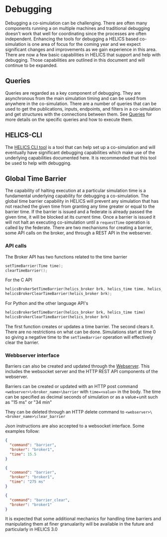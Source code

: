 # Debugging

Debugging a co-simulation can be challenging. There are often many components running a on multiple machines and traditional debugging doesn't work that well for coordinating since the processes are often independent.
Enhancing the tools for debugging a HELICS based co-simulation is one area of focus for the coming year and we expect significant changes and improvements as we gain experience in this area. There are now a few basic capabilities in HELICS that support and help with debugging. Those capabilities are outlined in this document and will continue to be expanded.

## Queries

Queries are regarded as a key component of debugging. They are asynchronous from the main simulation timing and can be used from anywhere in the co-simulation. There are a number of queries that can be used to get the publications, inputs, endpoints, and filters in a co-simulation and get structures with the connections between them. See [Queries](./queries.md) for more details on the specific queries and how to execute them.

## HELICS-CLI

The [HELICS CLI tool](./helics_cli.md) is a tool that can help set up a co-simulation and will eventually have significant debugging capabilities which make use of the underlying capabilities documented here. It is recommended that this tool be used to help with debugging.

## Global Time Barrier

The capability of halting execution at a particular simulation time is a fundamental underlying capability for debugging a co-simulation. The global time barrier capability in HELICS will prevent any simulation that has not reached the given time from granting any time greater or equal to the barrier time. If the barrier is issued and a federate is already passed the given time, it will be blocked at its current time. Once a barrier is issued it will not halt an executing co-simulation until a `requestTime` operation is called by the federate. There are two mechanisms for creating a barrier, some API calls on the broker, and through a REST API in the webserver.

### API calls

The Broker API has two functions related to the time barrier

```c++
setTimeBarrier(Time time);
clearTimeBarrier();
```

For the C API

```C
helicsBrokerSetTimeBarrier(helics_broker brk, helics_time time, helics_error *err);
helicsBrokerClearTimeBarrier(helics_broker brk);
```

For Python and the other language API's

```python
helicsBrokerSetTimeBarrier(helics_broker brk, helics_time time)
helicsBrokerClearTimeBarrier(helics_broker brk)
```

The first function creates or updates a time barrier.
The second clears it. There are no restrictions on what can be done. Simulations start at time 0 so giving a negative time to the `setTimeBarrier` operation will effectively clear the barrier.

### Webbserver interface

Barriers can also be created and updated through the [Webserver](./webserver.md). This includes the websocket server and the HTTP REST API components of the webserver.

Barriers can be created or updated with an HTTP post command
`<webserver>\<broker_name>\barrier` with `time=<value>` in the body. The time can be specified as decimal seconds of simulation or as a value+unit such as "15 ms" or "34 min"

They can be deleted through an HTTP delete command to `<webserver>\<broker_name>\clear_barrier`

Json instructions are also accepted to a websocket interface. Some examples follow:

```json
{
  "command": "barrier",
  "broker": "broker1",
  "time": 15.5
}
```

```json
{
  "command": "barrier",
  "broker": "broker1",
  "time": "275 ms"
}
```

```json
{
  "command": "barrier_clear",
  "broker": "broker1"
}
```

It is expected that some additional mechanics for handling time barriers and manipulating them at finer granualarity will be available in the future and particularly in HELICS 3.0
